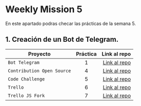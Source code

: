 # Weekly Mission 5

En este apartado podras checar las prácticas de la semana 5.
## 1. Creación de un Bot de Telegram. 



| Proyecto | Práctica | Link al repo |
| ------------- |:-------------:| -----:|
|`Bot Telegram`|1|[Link al repo](https://github.com/MagdielAndres/fizzbuzz/blob/main/lib/bot.js)|
|`Contribution Open Source`|4|[Link al repo](https://github.com/MagdielAndres/fizzbuzz-1)|
|`Code Challenge`|5|[Link al repo](https://github.com/MagdielAndres/students)|
|`Trello`|6|[Link al repo](https://github.com/MagdielAndres/APITrello)|
|`Trello JS Fork`|7|[Link al repo](https://github.com/MagdielAndres/trello)|

